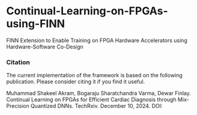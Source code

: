 # Continual-Learning-on-FPGAs-using-FINN
FINN Extension to Enable Training on FPGA Hardware Accelerators using Hardware-Software Co-Design

























### Citation

The current implementation of the framework is based on the following publication. Please consider citing it if you find it useful.

Muhammad Shakeel Akram, Bogaraju Sharatchandra Varma, Dewar Finlay. Continual Learning on FPGAs for Efficient Cardiac Diagnosis through Mix-Precision Quantized DNNs. TechRxiv. December 10, 2024.
DOI: 

